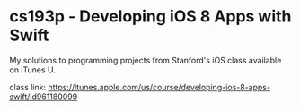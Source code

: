 # cs193p - Developing iOS 8 Apps with Swift

My solutions to programming projects from Stanford's iOS class available on iTunes U.

class link: https://itunes.apple.com/us/course/developing-ios-8-apps-swift/id961180099
